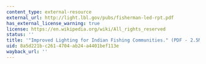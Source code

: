 ```yaml
---
content_type: external-resource
external_url: http://light.lbl.gov/pubs/fisherman-led-rpt.pdf
has_external_license_warning: true
license: https://en.wikipedia.org/wiki/All_rights_reserved
status: ''
title: '"Improved Lighting for Indian Fishing Communities." (PDF - 2.5MB)'
uid: 8a5d221b-c261-4704-ab24-a4401bef113e
wayback_url: ''
---
```

